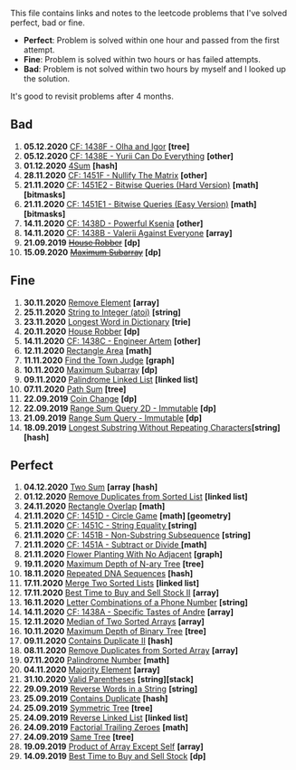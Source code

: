 This file contains links and notes to the leetcode problems that I've solved perfect, bad or fine.

* **Perfect**: Problem is solved within one hour and passed from the first attempt.
* **Fine**: Problem is solved within two hours or has failed attempts.
* **Bad**: Problem is not solved within two hours by myself and I looked up the solution.

It's good to revisit problems after 4 months.

## Bad
1. **05.12.2020** [CF: 1438F - Olha and Igor](https://codeforces.com/contest/1438/problem/F) **\[tree]**
1. **05.12.2020** [CF: 1438E - Yurii Can Do Everything](https://codeforces.com/contest/1438/problem/E) **\[other]**
1. **01.12.2020** [4Sum](https://leetcode.com/problems/4sum/) **\[hash]**
1. **28.11.2020** [CF: 1451F - Nullify The Matrix](https://codeforces.com/contest/1451/problem/F) **\[other]**
1. **21.11.2020** [CF: 1451E2 - Bitwise Queries (Hard Version)](https://codeforces.com/contest/1451/problem/E2) **\[math] \[bitmasks]**
1. **21.11.2020** [CF: 1451E1 - Bitwise Queries (Easy Version)](https://codeforces.com/contest/1451/problem/E1) **\[math] \[bitmasks]**
1. **14.11.2020** [CF: 1438D - Powerful Ksenia](https://codeforces.com/contest/1438/problem/D) **\[other]**
1. **14.11.2020** [CF: 1438B - Valerii Against Everyone](https://codeforces.com/contest/1438/problem/B) **\[array]**
1. **21.09.2019** [~~House Robber~~](https://leetcode.com/problems/house-robber/) **\[dp]**
1. **15.09.2020** [~~Maximum Subarray~~](https://leetcode.com/problems/maximum-subarray/) **\[dp]**

## Fine
1. **30.11.2020** [Remove Element](https://leetcode.com/problems/remove-element/) **\[array]**
1. **25.11.2020** [String to Integer (atoi)](https://leetcode.com/problems/string-to-integer-atoi/) **\[string]**
1. **23.11.2020** [Longest Word in Dictionary](https://leetcode.com/problems/longest-word-in-dictionary/) **\[trie]**
1. **20.11.2020** [House Robber](https://leetcode.com/problems/house-robber/) **\[dp]**
1. **14.11.2020** [CF: 1438C - Engineer Artem](https://codeforces.com/contest/1438/problem/C) **\[other]**
1. **12.11.2020** [Rectangle Area](https://leetcode.com/problems/rectangle-area/)  **\[math]**
1. **11.11.2020** [Find the Town Judge](https://leetcode.com/problems/find-the-town-judge/) **\[graph]**
1. **10.11.2020** [Maximum Subarray](https://leetcode.com/problems/maximum-subarray/) **\[dp]**
1. **09.11.2020** [Palindrome Linked List](https://leetcode.com/problems/palindrome-linked-list/) **\[linked list]**
1. **07.11.2020** [Path Sum](https://leetcode.com/problems/path-sum/) **\[tree]**
1. **22.09.2019** [Coin Change](https://leetcode.com/problems/coin-change/) **\[dp]**
1. **22.09.2019** [Range Sum Query 2D - Immutable](https://leetcode.com/problems/range-sum-query-2d-immutable/) **\[dp]**
1. **21.09.2019** [Range Sum Query - Immutable](https://leetcode.com/problems/range-sum-query-immutable/) **\[dp]**
1. **18.09.2019** [Longest Substring Without Repeating Characters](https://leetcode.com/problems/longest-substring-without-repeating-characters/)**\[string]\[hash]**

## Perfect
1. **04.12.2020** [Two Sum](https://leetcode.com/problems/two-sum/) **\[array** **\[hash]**
1. **01.12.2020** [Remove Duplicates from Sorted List](https://leetcode.com/problems/remove-duplicates-from-sorted-list/) **\[linked list]**
1. **24.11.2020** [Rectangle Overlap](https://leetcode.com/problems/rectangle-overlap/)  **\[math]**
1. **21.11.2020** [CF: 1451D - Circle Game](https://codeforces.com/contest/1451/problem/D) **\[math] \[geometry]**
1. **21.11.2020** [CF: 1451C - String Equality ](https://codeforces.com/contest/1451/problem/C) **\[string]**
1. **21.11.2020** [CF: 1451B - Non-Substring Subsequence](https://codeforces.com/contest/1451/problem/B) **\[string]**
1. **21.11.2020** [CF: 1451A - Subtract or Divide ](https://codeforces.com/contest/1451/problem/A) **\[math]**
1. **21.11.2020** [Flower Planting With No Adjacent](https://leetcode.com/problems/flower-planting-with-no-adjacent/) **\[graph]**
1. **19.11.2020** [Maximum Depth of N-ary Tree](https://leetcode.com/problems/maximum-depth-of-n-ary-tree/) **\[tree]**
1. **18.11.2020** [Repeated DNA Sequences](https://leetcode.com/problems/repeated-dna-sequences/) **\[hash]**
1. **17.11.2020** [Merge Two Sorted Lists](https://leetcode.com/problems/merge-two-sorted-lists/) **\[linked list]**
1. **17.11.2020** [Best Time to Buy and Sell Stock II](https://leetcode.com/problems/best-time-to-buy-and-sell-stock-ii/) **\[array]**
1. **16.11.2020** [Letter Combinations of a Phone Number](https://leetcode.com/problems/letter-combinations-of-a-phone-number/) **\[string]**
1. **14.11.2020** [CF: 1438A - Specific Tastes of Andre](https://codeforces.com/contest/1438/problem/A) **\[array]**
1. **12.11.2020** [Median of Two Sorted Arrays](https://leetcode.com/problems/median-of-two-sorted-arrays/) **\[array]**
1. **10.11.2020** [Maximum Depth of Binary Tree](https://leetcode.com/problems/maximum-depth-of-binary-tree/) **\[tree]**
1. **09.11.2020** [Contains Duplicate II](https://leetcode.com/problems/contains-duplicate-ii/) **\[hash]**
1. **08.11.2020** [Remove Duplicates from Sorted Array](https://leetcode.com/problems/remove-duplicates-from-sorted-array/) **\[array]**
1. **07.11.2020** [Palindrome Number](https://leetcode.com/problems/palindrome-number/) **\[math]**
1. **04.11.2020** [Majority Element](https://leetcode.com/problems/majority-element/) **\[array]**
1. **31.10.2020** [Valid Parentheses](https://leetcode.com/problems/valid-parentheses/) **\[string]\[stack]**
1. **29.09.2019** [Reverse Words in a String](https://leetcode.com/problems/reverse-words-in-a-string/) **\[string]**
1. **25.09.2019** [Contains Duplicate](https://leetcode.com/problems/contains-duplicate/) **\[hash]**
1. **25.09.2019** [Symmetric Tree](https://leetcode.com/problems/symmetric-tree/) **\[tree]**
1. **24.09.2019** [Reverse Linked List](https://leetcode.com/problems/reverse-linked-list/) **\[linked list]**
1. **24.09.2019** [Factorial Trailing Zeroes](https://leetcode.com/problems/factorial-trailing-zeroes/) **\[math]**
1. **24.09.2019** [Same Tree](https://leetcode.com/problems/same-tree/) **\[tree]**
1. **19.09.2019** [Product of Array Except Self](https://leetcode.com/problems/product-of-array-except-self/) **\[array]**
1. **14.09.2019** [Best Time to Buy and Sell Stock](https://leetcode.com/problems/best-time-to-buy-and-sell-stock/) **\[dp]**
